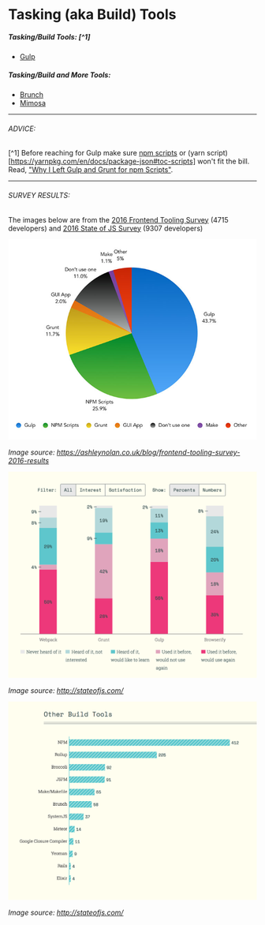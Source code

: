 # Tasking (aka Build) Tools 

##### Tasking/Build Tools: [^1]

* [Gulp](http://gulpjs.com/)

##### Tasking/Build and More Tools:

* [Brunch](http://brunch.io/)
* [Mimosa](http://mimosa.io/)

***

###### ADVICE:

[^1] Before reaching for Gulp make sure [npm scripts](https://docs.npmjs.com/misc/scripts) or (yarn script)[https://yarnpkg.com/en/docs/package-json#toc-scripts] won't fit the bill. Read, ["Why I Left Gulp and Grunt for npm Scripts"](https://medium.freecodecamp.com/why-i-left-gulp-and-grunt-for-npm-scripts-3d6853dd22b8#.nw3huib54).

***

###### SURVEY RESULTS:

The images below are from the [2016 Frontend Tooling Survey](https://ashleynolan.co.uk/blog/frontend-tooling-survey-2016-results) (4715 developers) and [2016 State of JS Survey](http://stateofjs.com/) (9307 developers)

![](../images/q11.jpg "https://ashleynolan.co.uk/blog/frontend-tooling-survey-2016-results")

<cite>Image source: <a href="https://ashleynolan.co.uk/blog/frontend-tooling-survey-2016-results">https://ashleynolan.co.uk/blog/frontend-tooling-survey-2016-results</a></cite>

![](../images/task1.png "http://stateofjs.com/")

<cite>Image source: <a href="http://stateofjs.com/">http://stateofjs.com/</a></cite>

![](../images/tasks2.png "http://stateofjs.com/")

<cite>Image source: <a href="http://stateofjs.com/">http://stateofjs.com/</a></cite>






































 






